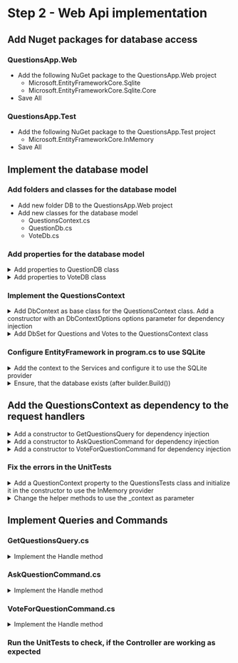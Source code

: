 # Step 2 - Web Api implementation

## Add Nuget packages for database access 

### QuestionsApp.Web

* Add the following NuGet package to the QuestionsApp.Web project
  * Microsoft.EntityFrameworkCore.Sqlite
  * Microsoft.EntityFrameworkCore.Sqlite.Core
* Save All


### QuestionsApp.Test

* Add the following NuGet package to the QuestionsApp.Test project
  * Microsoft.EntityFrameworkCore.InMemory
* Save All


## Implement the database model

### Add folders and classes for the database model

* Add new folder DB to the QuestionsApp.Web project
* Add new classes for the database model
  * QuestionsContext.cs
  * QuestionDb.cs
  * VoteDb.cs

### Add properties for the database model

<details><summary>Add properties to QuestionDB class</summary>
 
~~~c#
[Key]
[DatabaseGenerated(DatabaseGeneratedOption.Identity)]
public int Id { get; set; }
public string Content { get; set; } = "";
public ICollection<VoteDb> Votes { get; set; } = null!;
~~~
</details>

<details><summary>Add properties to VoteDB class</summary>

~~~c#
[Key]
[DatabaseGenerated(DatabaseGeneratedOption.Identity)]
public int Id { get; set; }
public int QuestionId { get; set; }
public QuestionDb Question { get; set; } = null!;
~~~
</details>

### Implement the QuestionsContext

<details><summary>Add DbContext as base class for the QuestionsContext class. Add a constructor with an DbContextOptions options parameter for dependency injection</summary>

~~~c#
public class QuestionsContext : DbContext
{
    public QuestionsContext(DbContextOptions options) : base(options)
    { }
}
~~~
</details>

<details><summary>Add DbSet for Questions and Votes to the  QuestionsContext class</summary>

~~~c#
public DbSet<QuestionDb> Questions { get; set; }
public DbSet<VoteDb> Votes { get; set; }
~~~
</details>

### Configure EntityFramework in program.cs to use SQLite

<details><summary>Add the context to the Services and configure it to use the SQLite provider</summary>

~~~c#
// Configuration for Entity Framework
var connectionString = new SqliteConnectionStringBuilder() { DataSource = "Production.db" }.ToString();
builder.Services.AddDbContext<QuestionsContext>(x => x.UseSqlite(connectionString));
~~~
</details>

<details><summary>Ensure, that the database exists (after builder.Build())</summary>

~~~c#
// Make sure, that the database exists
using (var scope = app.Services.CreateScope())
    scope.ServiceProvider.GetRequiredService<QuestionsContext>().Database.EnsureCreated();
~~~
</details>


## Add the QuestionsContext as dependency to the request handlers

<details><summary>Add a constructor to GetQuestionsQuery for dependency injection</summary>

~~~c#
private readonly QuestionsContext _context;
public GetQuestionsQuery(QuestionsContext context)
{
    _context = context;
}
~~~
</details>

<details><summary>Add a constructor to AskQuestionCommand for dependency injection</summary>

~~~c#
private readonly QuestionsContext _context;
public AskQuestionCommand(QuestionsContext context)
{
    _context = context;
}
~~~
</details>

<details><summary>Add a constructor to VoteForQuestionCommand for dependency injection</summary>

~~~c#
private readonly QuestionsContext _context;
public VoteForQuestionCommand(QuestionsContext context)
{
    _context = context;
}
~~~
</details>

### Fix the errors in the UnitTests

<details><summary>Add a QuestionContext property to the QuestionsTests class and initialize it in the constructor to use the InMemory provider</summary>

~~~c#
private readonly QuestionsContext _context;

public QuestionsTests()
{
	var options = new DbContextOptionsBuilder<QuestionsContext>().
						UseInMemoryDatabase(Guid.NewGuid().ToString()).Options;
	_context = new QuestionsContext(options);
}
~~~
</details>

<details><summary>Change the helper methods to use the _context as parameter</summary>

~~~c#
private GetQuestionsQuery NewGetQuestionsQueryHandler => new(_context);
private AskQuestionCommand NewAskQuestionCommandHandler => new(_context);
private VoteForQuestionCommand NewVoteForQuestionCommandHandler => new(_context);
~~~
</details>

## Implement Queries and Commands

### GetQuestionsQuery.cs

<details><summary>Implement the Handle method</summary>

~~~c#
public async Task<List<GetQuestionsResponse>> Handle(GetQuestionsRequest request, CancellationToken cancellationToken)
{
    return await(from q in _context.Questions
                  select new GetQuestionsResponse { Id = q.Id, Content = q.Content, Votes = q.Votes.Count() }).ToListAsync(cancellationToken);
}
~~~
</details>

### AskQuestionCommand.cs

<details><summary>Implement the Handle method</summary>

~~~c#
public async Task<IResult> Handle(AskQuestionRequest request, CancellationToken cancellationToken)
{
    if (string.IsNullOrWhiteSpace(request.Content))
        return Results.BadRequest("The Question Content can not be empty");

    _context.Questions.Add(new QuestionDB { Content = request.Content });
    await _context.SaveChangesAsync(cancellationToken);
    return Results.Ok();
}
~~~
</details>

### VoteForQuestionCommand.cs


<details><summary>Implement the Handle method</summary>

~~~c#
public async Task<IResult> Handle(VoteForQuestionRequest request, CancellationToken cancellationToken)
{
    if (!await _context.Questions.AnyAsync(q => q.Id == request.QuestionId, cancellationToken))
        return Results.BadRequest("Invalid Question Id");

    _context.Votes.Add(new VoteDB { QuestionId = request.QuestionId });
    await _context.SaveChangesAsync(cancellationToken);
    return Results.Ok();
}
~~~
</details>

### Run the UnitTests to check, if the Controller are working as expected
